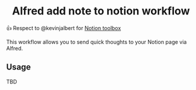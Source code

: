 <h1 align="center">Alfred add note to notion workflow</h1>

👍 Respect to @kevinjalbert for [Notion toolbox](https://github.com/kevinjalbert/notion-toolbox/tree/master/alfred)

This workflow allows you to send quick thoughts to your Notion page via Alfred.

## Usage

TBD